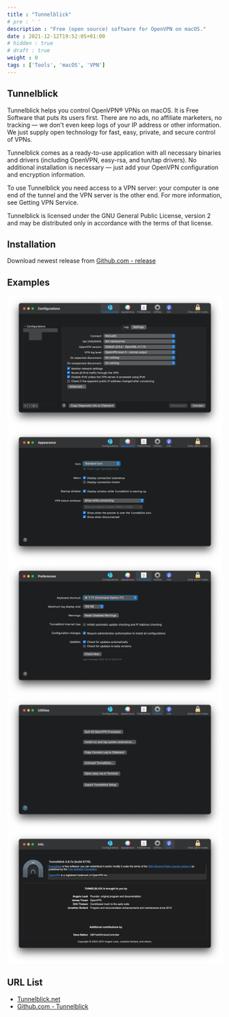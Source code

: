 ```yaml
---
title : "Tunnelblick"
# pre : ' '
description : "Free (open source) software for OpenVPN on macOS."
date : 2021-12-12T19:52:05+01:00
# hidden : true
# draft : true
weight : 0
tags : ['Tools', 'macOS', 'VPN']
---
```


## Tunnelblick

Tunnelblick helps you control OpenVPN® VPNs on macOS. It is Free Software that puts its users first. There are no ads, no affiliate marketers, no tracking — we don't even keep logs of your IP address or other information. We just supply open technology for fast, easy, private, and secure control of VPNs.

Tunnelblick comes as a ready-to-use application with all necessary binaries and drivers (including OpenVPN, easy-rsa, and tun/tap drivers). No additional installation is necessary — just add your OpenVPN configuration and encryption information.

To use Tunnelblick you need access to a VPN server: your computer is one end of the tunnel and the VPN server is the other end. For more information, see Getting VPN Service.

Tunnelblick is licensed under the GNU General Public License, version 2 and may be distributed only in accordance with the terms of that license.

## Installation

Download newest release from [Github.com - release](https://github.com/Tunnelblick/Tunnelblick/releases)

## Examples

![Example](images/example1.png)
![Example](images/example2.png)
![Example](images/example3.png)
![Example](images/example4.png)
![Example](images/example5.png)

## URL List

- [Tunnelblick.net](https://tunnelblick.net/)
- [Github.com - Tunnelblick](https://github.com/Tunnelblick/Tunnelblick)
